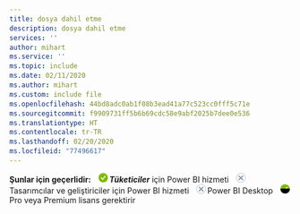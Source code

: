 ```yaml
---
title: dosya dahil etme
description: dosya dahil etme
services: ''
author: mihart
ms.service: ''
ms.topic: include
ms.date: 02/11/2020
ms.author: mihart
ms.custom: include file
ms.openlocfilehash: 44bd8adc0ab1f08b3ead41a77c523cc0fff5c71e
ms.sourcegitcommit: f9909731ff5b6b69cdc58e9abf2025b7dee0e536
ms.translationtype: HT
ms.contentlocale: tr-TR
ms.lasthandoff: 02/20/2020
ms.locfileid: "77496617"
---
```

<Token>**Şunlar için geçerlidir:** ![evet](media/yes.png)***Tüketiciler*** için Power BI hizmeti ![hayır](media/no.png)Tasarımcılar ve geliştiriciler için Power BI hizmeti ![hayır](media/no.png)Power BI Desktop ![evet](media/maybe.png)Pro veya Premium lisans gerektirir </Token>